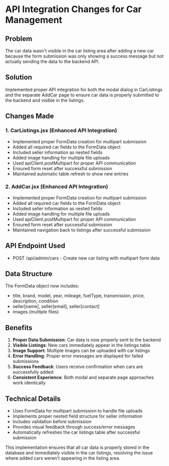 # API Integration Changes for Car Management

## Problem
The car data wasn't visible in the car listing area after adding a new car because the form submission was only showing a success message but not actually sending the data to the backend API.

## Solution
Implemented proper API integration for both the modal dialog in CarListings and the separate AddCar page to ensure car data is properly submitted to the backend and visible in the listings.

## Changes Made

### 1. CarListings.jsx (Enhanced API Integration)
- Implemented proper FormData creation for multipart submission
- Added all required car fields to the FormData object
- Included seller information as nested fields
- Added image handling for multiple file uploads
- Used apiClient.postMultipart for proper API communication
- Ensured form reset after successful submission
- Maintained automatic table refresh to show new entries

### 2. AddCar.jsx (Enhanced API Integration)
- Implemented proper FormData creation for multipart submission
- Added all required car fields to the FormData object
- Included seller information as nested fields
- Added image handling for multiple file uploads
- Used apiClient.postMultipart for proper API communication
- Ensured form reset after successful submission
- Maintained navigation back to listings after successful submission

## API Endpoint Used
- POST /api/admin/cars - Create new car listing with multipart form data

## Data Structure
The FormData object now includes:
- title, brand, model, year, mileage, fuelType, transmission, price, description, condition
- seller[name], seller[email], seller[contact]
- images (multiple files)

## Benefits
1. **Proper Data Submission**: Car data is now properly sent to the backend
2. **Visible Listings**: New cars immediately appear in the listings table
3. **Image Support**: Multiple images can be uploaded with car listings
4. **Error Handling**: Proper error messages are displayed for failed submissions
5. **Success Feedback**: Users receive confirmation when cars are successfully added
6. **Consistent Experience**: Both modal and separate page approaches work identically

## Technical Details
- Uses FormData for multipart submission to handle file uploads
- Implements proper nested field structure for seller information
- Includes validation before submission
- Provides visual feedback through success/error messages
- Automatically refreshes the car listings table after successful submission

This implementation ensures that all car data is properly stored in the database and immediately visible in the car listings, resolving the issue where added cars weren't appearing in the listing area.
